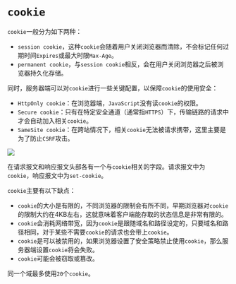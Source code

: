 # `cookie`

`cookie`一般分为如下两种：

- `session cookie`，这种`cookie`会随着用户关闭浏览器而清除，不会标记任何过期时间`Expires`或最大时限`Max-Age`。
- `permanent cookie`，与`session cookie`相反，会在用户关闭浏览器之后被浏览器持久化存储。

同时，服务器端可以对`cookie`进行一些关键配置，以保障`cookie`的使用安全：

- `HttpOnly cookie`：在浏览器端，`JavaScript`没有读`cookie`的权限。
- `Secure cookie`：只有在特定安全通道（通常指`HTTPS`）下，传输链路的请求中才会自动加入相关`cookie`。
- `SameSite cookie`：在跨站情况下，相关`cookie`无法被请求携带，这里主要是为了防止`CSRF`攻击。

![](/skill-blog/img/0020.jpg)

在请求报文和响应报文头部各有一个与`cookie`相关的字段。请求报文中为`cookie`，响应报文中为`set-cookie`。

`cookie`主要有以下缺点：

- `cookie`的大小是有限的，不同浏览器的限制会有所不同，早期浏览器对`cookie`的限制大约在4KB左右，这就意味着客户端能存取的状态信息是非常有限的。
- `cookie`会消耗网络带宽，因为`cookie`是跟随域名和路径设定的，只要域名和路径相同，对于某些不需要`cookie`的请求也会带上`cookie`。
- `cookie`是可以被禁用的，如果浏览器设置了安全策略禁止使用`cookie`，那么服务器端设置`cookie`将会失败。
- `cookie`可能会被窃取或篡改。

同一个域最多使用`20`个`cookie`。
